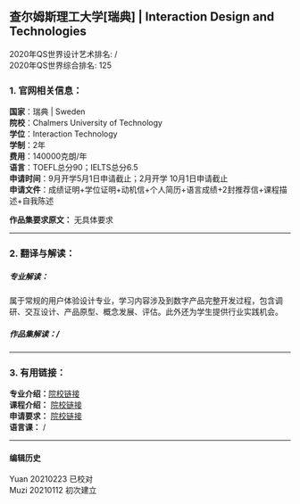 ## 查尔姆斯理工大学[瑞典] | Interaction Design and Technologies

2020年QS世界设计艺术排名: /  
2020年QS世界综合排名: 125  

### 1. 官网相关信息：  
**国家**：瑞典 | Sweden  
**院校**：Chalmers University of Technology  
**学位**：Interaction Technology    
**学制**：2年    
**费用**：140000克朗/年    
**语言**：TOEFL总分90；IELTS总分6.5  
**申请时间**：9月开学5月1日申请截止；2月开学 10月1日申请截止  
**申请文件**：成绩证明+学位证明+动机信+个人简历+语言成绩+2封推荐信+课程描述+自我陈述  

**作品集要求原文：** 无具体要求  

---

### 2. 翻译与解读：

##### 专业解读：
属于常规的用户体验设计专业，学习内容涉及到数字产品完整开发过程，包含调研、交互设计、产品原型、概念发展、评估。此外还为学生提供行业实践机会。  

##### 作品集解读：/



---


### 3. 有用链接：

**专业介绍：**[院校链接](http://www.chalmers.se/en/education/programmes/masters-info/Pages/Interaction-Design-and-Technologies.aspx)  
**课程介绍：** [院校链接](http://www.chalmers.se/en/education/programmes/masters-info/Pages/Interaction-Design-and-Technologies.aspx)  
**申请要求：** [院校链接](https://www.chalmers.se/en/education/application-admission/required_documents/Pages/required%20documents.aspx)  
**语言课：** /


---


#### 编辑历史  
Yuan 20210223 已校对    
Muzi 20210112 初次建立  
